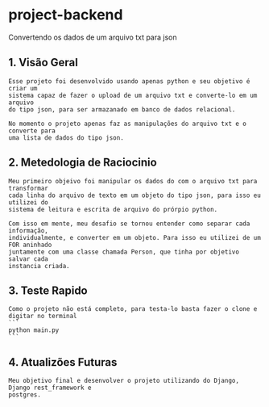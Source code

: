 # project-backend
Convertendo os dados de um arquivo txt para json

## 1. Visão Geral

    Esse projeto foi desenvolvido usando apenas python e seu objetivo é criar um
    sistema capaz de fazer o upload de um arquivo txt e converte-lo em um arquivo
    do tipo json, para ser armazanado em banco de dados relacional.

    No momento o projeto apenas faz as manipulações do arquivo txt e o converte para
    uma lista de dados do tipo json.

## 2. Metedologia de Raciocinio

    Meu primeiro objeivo foi manipular os dados do com o arquivo txt para transformar
    cada linha do arquivo de texto em um objeto do tipo json, para isso eu utilizei do
    sistema de leitura e escrita de arquivo do prórpio python. 
    
    Com isso em mente, meu desafio se tornou entender como separar cada informação, 
    individualmente, e converter em um objeto. Para isso eu utilizei de um FOR aninhado 
    juntamente com uma classe chamada Person, que tinha por objetivo salvar cada 
    instancia criada. 

## 3. Teste Rapido

    Como o projeto não está completo, para testa-lo basta fazer o clone e digitar no terminal
    ```
    python main.py
    ```

## 4. Atualizões Futuras

    Meu objetivo final e desenvolver o projeto utilizando do Django, Django rest_framework e
    postgres.
